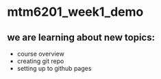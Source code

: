 # mtm6201_week1_demo
## we are learning about new topics:
- course overview
- creating git repo
- setting up to github pages

